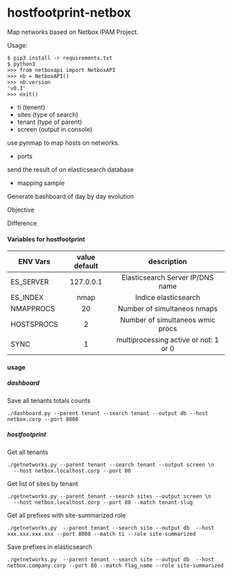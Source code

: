 # hostfootprint-netbox

Map networks based on Netbox IPAM Project.

Usage:
```
$ pip3 install -r requirements.txt
$ python3
>>> from netboxapi import NetboxAPI
>>> nb = NetboxAPI()
>>> nb.version
'v0.1'
>>> exit()
```
* ti (tenent)
* sites (type of search)
* tenant (type of parent)
* screen (output in console)

use pynmap to map hosts on networks.
* ports

send the result of on elasticsearch database
* mapping sample

Generate bashboard of day by day evolution

Objective

Difference

#### Variables for hostfootprint

| ENV Vars     | value default  | description                           |
|--------------|:--------------:|:-------------------------------------:|
| ES_SERVER    | 127.0.0.1      | Elasticsearch Server IP/DNS name      |   
| ES_INDEX     | nmap	        | Indice elasticsearch                  |
| NMAPPROCS    | 20             | Number of simultaneos nmaps           |
| HOSTSPROCS   | 2              | Number of simultaneos wmic procs      |
| SYNC         | 1              | multiprocessing active or not: 1 or 0 |

#### usage

##### dashboard

Save all tenants totals counts
```
./dashboard.py --parent tenant --search tenant --output db --host netbox.corp --port 8008
```

##### hostfootprint

Get all tenants
```
./getnetworks.py --parent tenant --search tenant --output screen \n
  --host netbox.localhost.corp --port 80 
```

Get list of sites by tenant
```
./getnetworks.py --parent tenant --search sites --output screen \n
  --host netbox.localhost.corp --port 80 --match tenant-slug
```

Get all prefixes with site-summarized role
```
./getnetworks.py  --parent tenant --search site --output db  --host xxx.xxx.xxx.xxx --port 8008 --match ti --role site-summarized
```

Save prefixes in elasticsearch
```
./getnetworks.py  --parent tenant --search site --output db  --host netbox.company.corp --port 80 --match flag_name --role site-summarized
```
